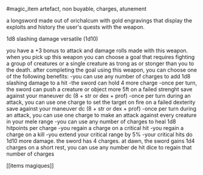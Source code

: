 #magic_item 
artefact, non buyable, charges, atunement

a longsword made out of orichalcum with gold engravings that display the exploits and history the user's quests with the weapon.

1d8 slashing damage
versatile (1d10)

you have a +3 bonus to attack and damage rolls made with this weapon.
when you pick up this weapon you can choose a goal that requires fighting a group of creatures or a single creature as trong as or stonger than you to the death. after completing the goal using this weapon, you can choose one of the following benefits:
-you can use any number of charges to add 1d8 slashing damage to a hit
-the sword can hold 4 more charge
-once per turn, the sword can push a creature or object more 5ft on a failed strenght save against your maneuver dc (8 + str or dex + prof)
-once per turn during an attack, you can use one charge to set the target on fire on a failed dexterity save against your maneuver dc (8 + str or dex + prof)
-once per turn during an attack, you can use one charge to make an attack against every creature in your mele range
-you can use any number of charges to heal 1d8 hitpoints per charge
-you regain a charge on a critical hit
-you regain a charge on a kill
-you extend your critical range by 5%
-your critical hits do 1d10 more damage.
the sword has 4 charges. at dawn, the sword gains 1d4 charges
on a short rest, you can use any number de hit dice to regain that number of charges

[[items magiques]]